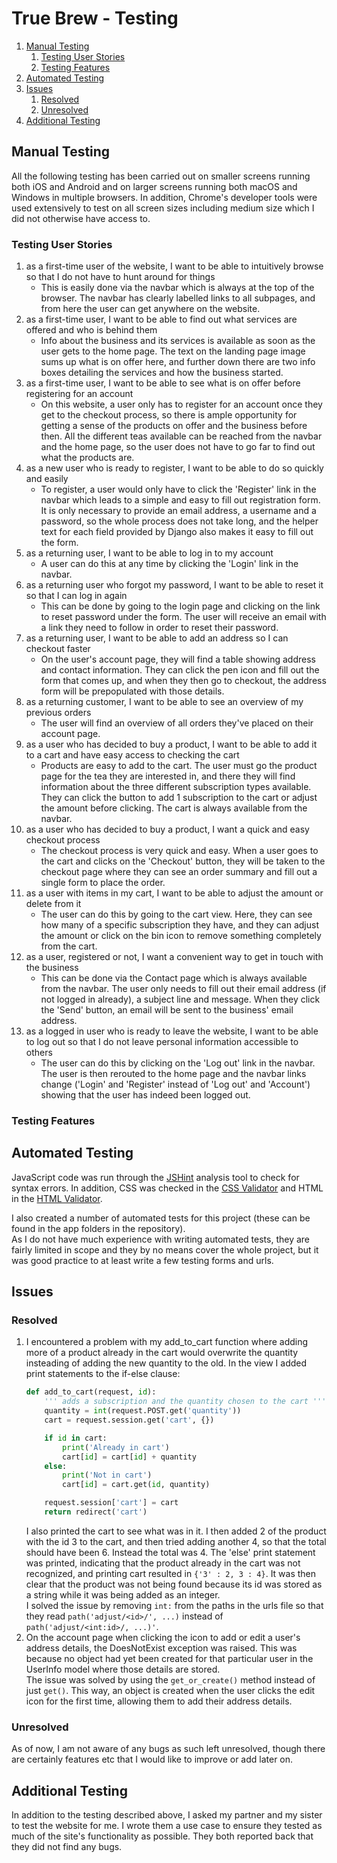 # True Brew - Testing

1. [Manual Testing](#manual-testing)
    1. [Testing User Stories](#testing-user-stories)
    2. [Testing Features](#testing-features)
2. [Automated Testing](#automated-testing)
3. [Issues](#issues)
    1. [Resolved](#resolved)
    2. [Unresolved](#unresolved)
4. [Additional Testing](#additional-testing)

## Manual Testing
All the following testing has been carried out on smaller screens running both iOS and Android and on larger screens
running both macOS and Windows in multiple browsers. In addition, Chrome's developer tools were used extensively to test on all screen sizes
including medium size which I did not otherwise have access to.
### Testing User Stories
1. as a first-time user of the website, I want to be able to intuitively browse so that I do not have to hunt around for things
     - This is easily done via the navbar which is always at the top of the browser. The navbar has clearly labelled links to all subpages, and from here the user can get anywhere on the website.
2. as a first-time user, I want to be able to find out what services are offered and who is behind them
    - Info about the business and its services is available as soon as the user gets to the home page. The text on the landing page image sums up what is on offer here, and further down there are two info boxes detailing the services and how the business started.
3. as a first-time user, I want to be able to see what is on offer before registering for an account
    - On this website, a user only has to register for an account once they get to the checkout process, so there is ample opportunity for getting a sense of the products on offer and the business before then. All the different teas available can be reached from the navbar and the home page, so the user does not have to go far to find out what the products are.
4. as a new user who is ready to register, I want to be able to do so quickly and easily
    - To register, a user would only have to click the 'Register' link in the navbar which leads to a simple and easy to fill out registration form. It is only necessary to provide an email address, a username and a password, so the whole process does not take long, and the helper text for each field provided by Django also makes it easy to fill out the form.
5. as a returning user, I want to be able to log in to my account
    - A user can do this at any time by clicking the 'Login' link in the navbar.
6. as a returning user who forgot my password, I want to be able to reset it so that I can log in again
    - This can be done by going to the login page and clicking on the link to reset password under the form. The user will receive an email with a link they need to follow in order to reset their password.
7. as a returning user, I want to be able to add an address so I can checkout faster
    - On the user's account page, they will find a table showing address and contact information. They can click the pen icon and fill out the form that comes up, and when they then go to checkout, the address form will be prepopulated with those details.
8. as a returning customer, I want to be able to see an overview of my previous orders
    - The user will find an overview of all orders they've placed on their account page.
9. as a user who has decided to buy a product, I want to be able to add it to a cart and have easy access to checking the cart
    - Products are easy to add to the cart. The user must go the product page for the tea they are interested in, and there they will find information about the three different subscription types available. They can click the button to add 1 subscription to the cart or adjust the amount before clicking. The cart is always available from the navbar.
10. as a user who has decided to buy a product, I want a quick and easy checkout process
    - The checkout process is very quick and easy. When a user goes to the cart and clicks on the 'Checkout' button, they will be taken to the checkout page where they can see an order summary and fill out a single form to place the order.
11. as a user with items in my cart, I want to be able to adjust the amount or delete from it
    - The user can do this by going to the cart view. Here, they can see how many of a specific subscription they have, and they can adjust the amount or click on the bin icon to remove something completely from the cart.
12. as a user, registered or not, I want a convenient way to get in touch with the business
    - This can be done via the Contact page which is always available from the navbar. The user only needs to fill out their email address (if not logged in already), a subject line and message. When they click the 'Send' button, an email will be sent to the business' email address.
13. as a logged in user who is ready to leave the website, I want to be able to log out so that I do not leave personal information accessible to others
    - The user can do this by clicking on the 'Log out' link in the navbar. The user is then rerouted to the home page and the navbar links change ('Login' and 'Register' instead of 'Log out' and 'Account') showing that the user has indeed been logged out.
### Testing Features

## Automated Testing
JavaScript code was run through the [JSHint](https://jshint.com/) analysis tool to check for syntax errors.
In addition, CSS was checked in the [CSS Validator](https://jigsaw.w3.org/css-validator/) and HTML in the [HTML Validator](https://validator.w3.org/).

I also created a number of automated tests for this project (these can be found in the app folders in the repository).\
As I do not have much experience with writing automated tests, they are fairly limited in scope and they by no means cover the whole project, but it was good practice to at least write a few testing forms and urls.

## Issues
### Resolved
1. I encountered a problem with my add_to_cart function where adding more of a product already in the cart would overwrite the quantity insteading of adding the new quantity to the old. In the view I added print statements to the if-else clause:
    ```python
    def add_to_cart(request, id):
        ''' adds a subscription and the quantity chosen to the cart '''
        quantity = int(request.POST.get('quantity'))
        cart = request.session.get('cart', {})

        if id in cart:
            print('Already in cart')
            cart[id] = cart[id] + quantity
        else:
            print('Not in cart')
            cart[id] = cart.get(id, quantity)

        request.session['cart'] = cart
        return redirect('cart')
    ```
    I also printed the cart to see what was in it. I then added 2 of the product with the id 3 to the cart, and then tried adding another 4, so that the total should have been 6. Instead the total was 4. The 'else' print statement was printed, indicating that the product already in the cart was not recognized, and printing cart resulted in `{'3' : 2, 3 : 4}`. It was then clear that the product was not being found because its id was stored as a string while it was being added as an integer.\
    I solved the issue by removing `int:` from the paths in the urls file so that they read `path('adjust/<id>/', ...)` instead of `path('adjust/<int:id>/, ...)'`.
2. On the account page when clicking the icon to add or edit a user's address details, the DoesNotExist exception was raised. This was because no object had yet been created for that particular user in the UserInfo model where those details are stored.\
The issue was solved by using the `get_or_create()` method instead of just `get()`. This way, an object is created when the user clicks the edit icon for the first time, allowing them to add their address details.

### Unresolved
As of now, I am not aware of any bugs as such left unresolved, though there are certainly features etc that I would like to improve or add later on.

## Additional Testing
In addition to the testing described above, I asked my partner and my sister to test the website for me. I wrote them a use case to ensure they tested as much of the site's functionality as possible. They both reported back that they did not find any bugs.
